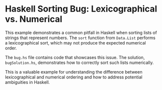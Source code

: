 # Haskell Sorting Bug: Lexicographical vs. Numerical
This example demonstrates a common pitfall in Haskell when sorting lists of strings that represent numbers. The `sort` function from `Data.List` performs a lexicographical sort, which may not produce the expected numerical order.

The `bug.hs` file contains code that showcases this issue.  The solution, `bugSolution.hs`, demonstrates how to correctly sort such lists numerically.

This is a valuable example for understanding the difference between lexicographical and numerical ordering and how to address potential ambiguities in Haskell.